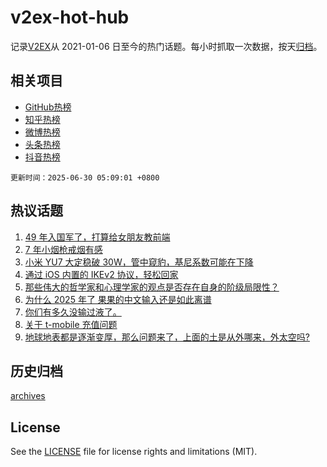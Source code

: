 # v2ex-hot-hub

 记录[V2EX](https://www.v2ex.com/)从 2021-01-06 日至今的热门话题。每小时抓取一次数据，按天[归档](archives)。
 
 ## 相关项目

- [GitHub热榜](https://github.com/snaildev/github-hot-hub)
- [知乎热榜](https://github.com/snaildev/zhihu-hot-hub)
- [微博热榜](https://github.com/snaildev/weibo-hot-hub)
- [头条热榜](https://github.com/snaildev/toutiao-hot-hub)
- [抖音热榜](https://github.com/snaildev/douyin-hot-hub)


 `更新时间：2025-06-30 05:09:01 +0800`

## 热议话题

1. [49 年入国军了，打算给女朋友教前端](https://www.v2ex.com/t/1141780)
1. [7 年小烟枪戒烟有感](https://www.v2ex.com/t/1141740)
1. [小米 YU7 大定稳破 30W，管中窥豹，基尼系数可能在下降](https://www.v2ex.com/t/1141770)
1. [通过 iOS 内置的 IKEv2 协议，轻松回家](https://www.v2ex.com/t/1141715)
1. [那些伟大的哲学家和心理学家的观点是否存在自身的阶级局限性？](https://www.v2ex.com/t/1141718)
1. [为什么 2025 年了 果果的中文输入还是如此离谱](https://www.v2ex.com/t/1141762)
1. [你们有多久没输过液了。](https://www.v2ex.com/t/1141753)
1. [关于 t-mobile 充值问题](https://www.v2ex.com/t/1141717)
1. [地球地表都是逐渐变厚，那么问题来了，上面的土是从外哪来，外太空吗?](https://www.v2ex.com/t/1141761)

## 历史归档

[archives](archives)

## License

See the [LICENSE](LICENSE) file for license rights and limitations (MIT).
